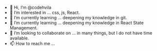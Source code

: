 - 👋 Hi, I’m @codehvila
- 👀 I’m interested in ... css, js, React.
- 🌱 I’m currently learning ... deepening my knowledge in git.
- 🌱 I’m currently learning ... deepening my knowledge in React State Management.
- 💞️ I’m looking to collaborate on ... in many things, but I do not have time available.
- 📫 How to reach me ... 

<!---
codehvila/codehvila is a ✨ special ✨ repository because its `README.md` (this file) appears on your GitHub profile.
You can click the Preview link to take a look at your changes.
--->
